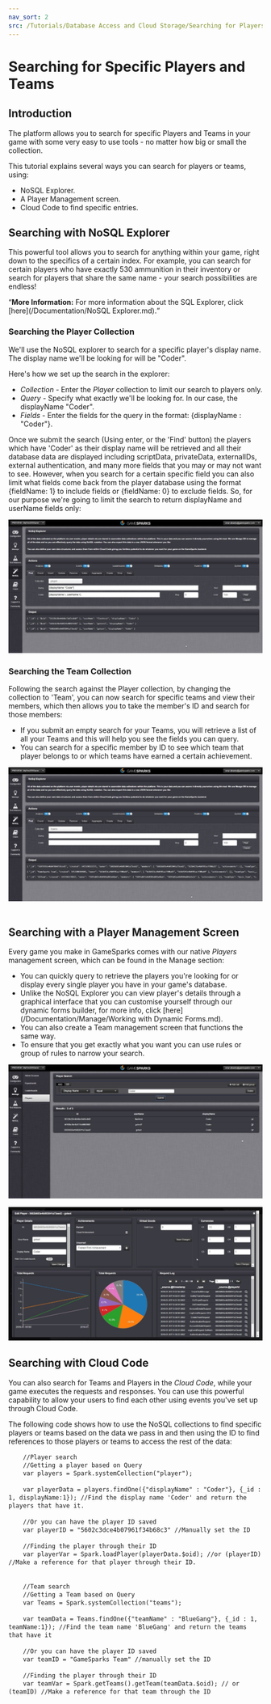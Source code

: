 ```yaml
---
nav_sort: 2
src: /Tutorials/Database Access and Cloud Storage/Searching for Players and Teams.md
---
```


# Searching for Specific Players and Teams

## Introduction

The platform allows you to search for specific Players and Teams in your game with some very easy to use tools - no matter how big or small the collection.

This tutorial explains several ways you can search for players or teams, using:
* NoSQL Explorer.
* A Player Management screen.
* Cloud Code to find specific entries.  

## Searching with NoSQL Explorer

This powerful tool allows you to search for anything within your game, right down to the specifics of a certain index. For example, you can search for certain players who have exactly 530 ammunition in their inventory or search for players that share the same name - your search possibilities are endless!



<q>**More Information:** For more information about the SQL Explorer, click [here](/Documentation/NoSQL Explorer.md).</q>

### Searching the Player Collection

We'll use the NoSQL explorer to search for a specific player's display name. The display name we'll be looking for will be "Coder".

Here's how we set up the search in the explorer:
* *Collection* - Enter the *Player* collection to limit our search to players only.
* *Query* - Specify what exactly we'll be looking for. In our case, the displayName "Coder".
* *Fields* - Enter the fields for the query in the format: {displayName : "Coder"}.

Once we submit the search (Using enter, or the 'Find' button) the players which have 'Coder' as their display name will be retrieved and all their database data are displayed including scriptData, privateData, externalIDs, external authentication, and many more fields that you may or may not want to see. However, when you search for a certain specific field you can also limit what fields come back from the player database using the format {fieldName: 1} to include fields or {fieldName: 0} to exclude fields. So, for our purpose we're going to limit the search to return displayName and userName fields only:

![](img/TeamsPlayersSearch/1.jpg)

### Searching the Team Collection

Following the search against the Player collection, by changing the collection to 'Team', you can now search for specific teams and view their members, which then allows you to take the member's ID and search for those members:
* If you submit an empty search for your Teams, you will retrieve a list of all your Teams and this will help you see the fields you can query.
* You can search for a specific member by ID to see which team that player belongs to or which teams have earned a certain achievement.

![](img/TeamsPlayersSearch/2.jpg)
   

## Searching with a Player Management Screen

Every game you make in GameSparks comes with our native *Players* management screen, which can be found in the Manage section:
* You can quickly query to retrieve the players you're looking for or display every single player you have in your game's database.
* Unlike the NoSQL Explorer you can view player's details through a graphical interface that you can customise yourself through our dynamic forms builder, for more info, click [here](/Documentation/Manage/Working with Dynamic Forms.md).
* You can also create a Team management screen that functions the same way.
* To ensure that you get exactly what you want you can use rules or group of rules to narrow your search.

![](img/TeamsPlayersSearch/3.jpg)

![](img/TeamsPlayersSearch/4.jpg)


## Searching with Cloud Code

You can also search for Teams and Players in the *Cloud Code*, while your game executes the requests and responses. You can use this powerful capability to allow your users to find each other using events you've set up through Cloud Code.

The following code shows how to use the NoSQL collections to find specific players or teams based on the data we pass in and then using the ID to find references to those players or teams to access the rest of the data:

```    
    //Player search
    //Getting a player based on Query
    var players = Spark.systemCollection("player");

    var playerData = players.findOne({"displayName" : "Coder"}, {_id : 1, displayName:1}); //Find the display name 'Coder' and return the players that have it.

    //Or you can have the player ID saved
    var playerID = "5602c3dce4b07961f34b68c3" //Manually set the ID

    //Finding the player through their ID
    var playerVar = Spark.loadPlayer(playerData.$oid); //or (playerID) //Make a reference for that player through their ID.


    //Team search
    //Getting a Team based on Query
    var Teams = Spark.systemCollection("teams");

    var teamData = Teams.findOne({"teamName" : "BlueGang"}, {_id : 1, teamName:1}); //Find the team name 'BlueGang' and return the teams that have it

    //Or you can have the player ID saved
    var teamID = "GameSparks Team" //manually set the ID

    //Finding the player through their ID
    var teamVar = Spark.getTeams().getTeam(teamData.$oid); // or (teamID) //Make a reference for that team through the ID

```
